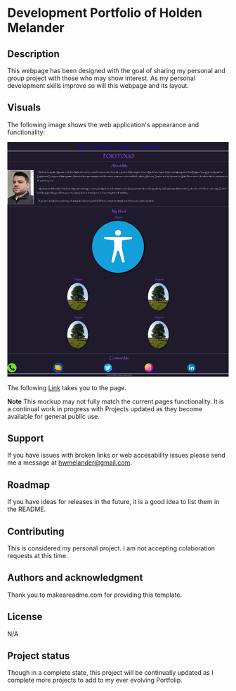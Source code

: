 # Development Portfolio of Holden Melander

## Description

This webpage has been designed with the goal of sharing my personal and group project with those who may show interest. As my personal development skills improve so will this webpage and its layout. 

## Visuals

The following image shows the web application's appearance and functionality:

![My potfolio webpage includes a navigation bar, a portfolio picture, a project section with links to projects I have completed, contact information, and a footer.](./assets/images/mockup.png)

The following <a href="https://essence1987.github.io/SoloProject/">Link</a> takes you to the page.

**Note** This mockup may not fully match the current pages functionality. It is a continual work in progress with Projects updated as they become available for general public use. 

## Support
If you have issues with broken links or web accesability issues please send me a message at hwmelander@gmail.com.

## Roadmap
If you have ideas for releases in the future, it is a good idea to list them in the README.

## Contributing
This is considered my personal project. I am not accepting colaboration requests at this time. 

## Authors and acknowledgment
Thank you to makeareadme.com for providing this template.

## License
N/A

## Project status
Though in a complete state, this project will be continually updated as I complete more projects to add to my ever evolving Portfolip.